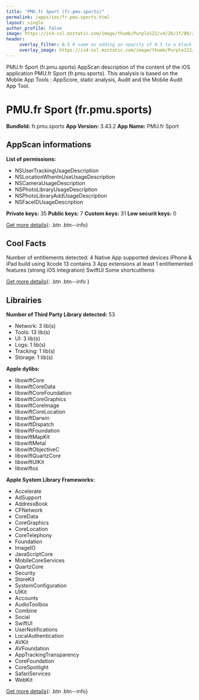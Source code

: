 ```yaml
---
title: "PMU.fr Sport (fr.pmu.sports)"
permalink: /apps/ios/fr.pmu.sports.html
layout: single
author_profile: false
image: https://is4-ssl.mzstatic.com/image/thumb/Purple122/v4/2b/1f/80/2b1f8036-a006-014f-5530-08ea0c66d0b9/AppIcon-0-0-1x_U007emarketing-0-0-0-7-0-0-sRGB-0-0-0-GLES2_U002c0-512MB-85-220-0-0.png/512x512bb.jpg
header: 
     overlay_filter: 0.5 # same as adding an opacity of 0.5 to a black background
     overlay_image: https://is4-ssl.mzstatic.com/image/thumb/Purple122/v4/2b/1f/80/2b1f8036-a006-014f-5530-08ea0c66d0b9/AppIcon-0-0-1x_U007emarketing-0-0-0-7-0-0-sRGB-0-0-0-GLES2_U002c0-512MB-85-220-0-0.png/512x512bb.jpg
---
```

PMU.fr Sport (fr.pmu.sports) AppScan description of the content of the iOS application PMU.fr Sport (fr.pmu.sports). This analysis is based on the Mobile App Tools : AppScore, static analysis, Audit and the Mobile Audit App Tool.

# PMU.fr Sport (fr.pmu.sports)

**BundleId:** fr.pmu.sports
**App Version:** 3.43.2
**App Name:** PMU.fr Sport


## AppScan informations 

**List of permissions:** 
- NSUserTrackingUsageDescription
- NSLocationWhenInUseUsageDescription
- NSCameraUsageDescription
- NSPhotoLibraryUsageDescription
- NSPhotoLibraryAddUsageDescription
- NSFaceIDUsageDescription
  
  
**Private keys:** 35
**Public keys:** 7
**Custom keys:** 31
**Low securit keys:** 0
  
[Get more details](/pricing.html){: .btn .btn--info}

## Cool Facts

Number of entitlements detected: 4
Native App
supported devices iPhone & iPad
build using Xcode 13
contains 3 App extensions
at least 1 entitlemented features (strong iOS integration)
SwiftUI
Some shortcutItems 
  
[Get more details](/pricing.html){: .btn .btn--info }

## Librairies 
**Number of Third Party Library detected:** 53
- Network: 3 lib(s)
- Tools: 13 lib(s)
- UI: 3 lib(s)
- Logs: 1 lib(s)
- Tracking: 1 lib(s)
- Storage: 1 lib(s)


**Apple dylibs:**
- libswiftCore
- libswiftCoreData
- libswiftCoreFoundation
- libswiftCoreGraphics
- libswiftCoreImage
- libswiftCoreLocation
- libswiftDarwin
- libswiftDispatch
- libswiftFoundation
- libswiftMapKit
- libswiftMetal
- libswiftObjectiveC
- libswiftQuartzCore
- libswiftUIKit
- libswiftos


**Apple System Library Frameworks:**
- Accelerate
- AdSupport
- AddressBook
- CFNetwork
- CoreData
- CoreGraphics
- CoreLocation
- CoreTelephony
- Foundation
- ImageIO
- JavaScriptCore
- MobileCoreServices
- QuartzCore
- Security
- StoreKit
- SystemConfiguration
- UIKit
- Accounts
- AudioToolbox
- Combine
- Social
- SwiftUI
- UserNotifications
- LocalAuthentication
- AVKit
- AVFoundation
- AppTrackingTransparency
- CoreFoundation
- CoreSpotlight
- SafariServices
- WebKit


  
[Get more details](/pricing.html){: .btn .btn--info}

